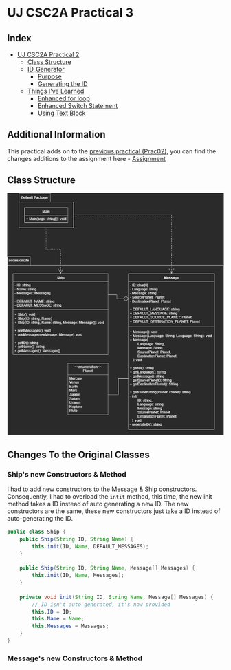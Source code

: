 # UJ CSC2A Practical 3

## Index
- [UJ CSC2A Practical 2](#uj-csc2a-practical-2)
    * [Class Structure](#class-structure)
    * [ID_Generator](#-id-generator---src-accse-csc2a-messagejava--class)
        + [Purpose](#purpose)
        + [Generating the ID](#generating-the-id)
    * [Things I've Learned](#things-i-ve-learned)
        + [Enhanced for loop](#enhanced-for-loop)
        + [Enhanced Switch Statement](#enhanced-switch-statement)
        + [Using Text Block](#using-text-block)

## Additional Information

This practical adds on to the [previous practical (Prac02)](https://github.com/ThaBeanBoy/UJ_CSC2A_P02), you can find the
changes additions to the assignment here - [Assignment](./docs/Assignment.pdf)

## Class Structure

![UML Diagram](./docs/UML.png)

## Changes To the Original Classes

### Ship's new Constructors & Method
I had to add new constructors to the Message & Ship constructors. Consequently, I had to overload the ```intit``` method,
this time, the new init method takes a ID instead of auto generating a new ID. The new constructors are the same, these
new constructors just take a ID instead of auto-generating the ID.

```java
public class Ship {
    public Ship(String ID, String Name) {
        this.init(ID, Name, DEFAULT_MESSAGES);
    }

    public Ship(String ID, String Name, Message[] Messages) {
        this.init(ID, Name, Messages);
    }

    private void init(String ID, String Name, Message[] Messages) {
        // ID isn't auto generated, it's now provided
        this.ID = ID;
        this.Name = Name;
        this.Messages = Messages;
    }
}
```

### Message's new Constructors & Method